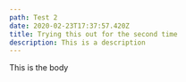 ```yaml
---
path: Test 2
date: 2020-02-23T17:37:57.420Z
title: Trying this out for the second time
description: This is a description
---
```

This is the body
